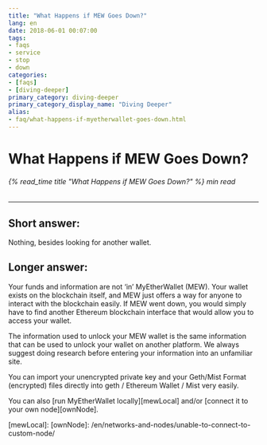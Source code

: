 ```yaml
---
title: "What Happens if MEW Goes Down?"
lang: en
date: 2018-06-01 00:07:00
tags:
- faqs
- service
- stop
- down
categories:
- [faqs]
- [diving-deeper]
primary_category: diving-deeper
primary_category_display_name: "Diving Deeper"
alias:
- faq/what-happens-if-myetherwallet-goes-down.html
---
```


# __What Happens if MEW Goes Down?__
###### {% read_time title "What Happens if MEW Goes Down?" %} min read
***

## __Short answer:__
Nothing, besides looking for another wallet.

## __Longer answer:__
Your funds and information are not ‘in’ MyEtherWallet (MEW). Your wallet exists on the blockchain itself, and MEW just offers a way for anyone to interact with the blockchain easily. If MEW went down, you would simply have to find another Ethereum blockchain interface that would allow you to access your wallet. 

The information used to unlock your MEW wallet is the same information that can be used to unlock your wallet on another platform. We always suggest doing research before entering your information into an unfamiliar site.

You can import your unencrypted private key and your Geth/Mist Format (encrypted) files directly into geth / Ethereum Wallet / Mist very easily.

You can also [run MyEtherWallet locally][mewLocal] and/or [connect it to your own node][ownNode].

 
[mewLocal]: 
[ownNode]: /en/networks-and-nodes/unable-to-connect-to-custom-node/
